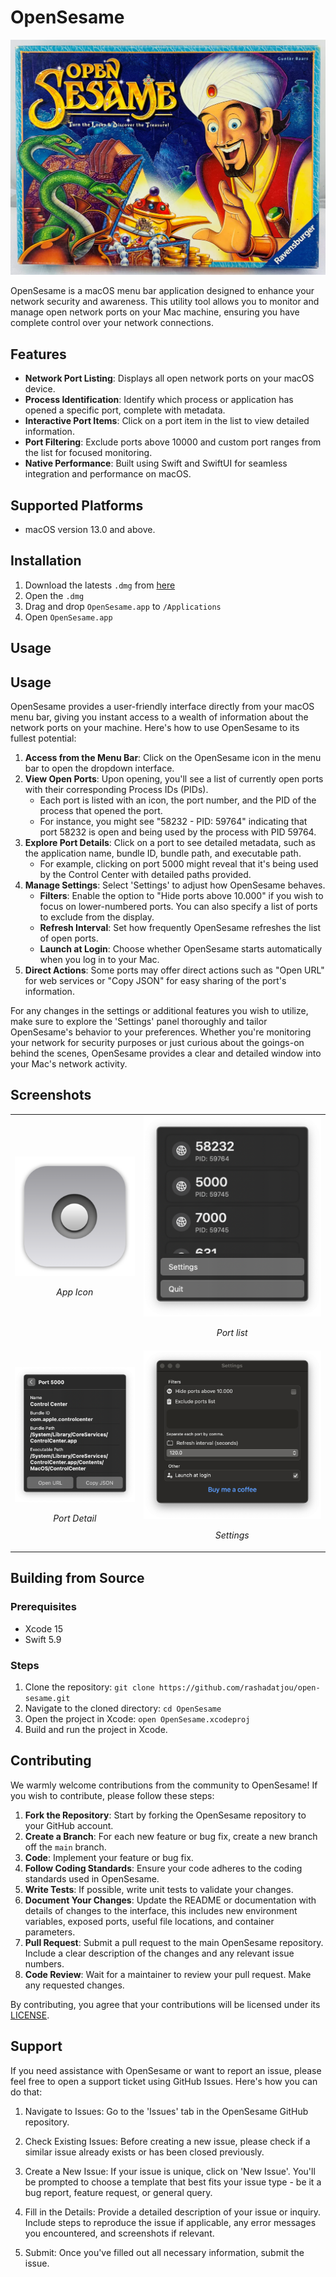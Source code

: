 # OpenSesame

![OpenSesame Board Game from Ravensburger](./Private/Assets/design.png)

OpenSesame is a macOS menu bar application designed to enhance your network security and awareness. This utility tool allows you to monitor and manage open network ports on your Mac machine, ensuring you have complete control over your network connections.

## Features

- **Network Port Listing**: Displays all open network ports on your macOS device.
- **Process Identification**: Identify which process or application has opened a specific port, complete with metadata.
- **Interactive Port Items**: Click on a port item in the list to view detailed information.
- **Port Filtering**: Exclude ports above 10000 and custom port ranges from the list for focused monitoring.
- **Native Performance**: Built using Swift and SwiftUI for seamless integration and performance on macOS.

## Supported Platforms

- macOS version 13.0 and above.

## Installation

1. Download the latests `.dmg` from [here](https://github.com/rashadatjou/open-sesame/releases/download/1.0.1/OpenSesame-1.0.1.dmg)
2. Open the `.dmg`
3. Drag and drop `OpenSesame.app` to `/Applications`
4. Open `OpenSesame.app`

## Usage

## Usage

OpenSesame provides a user-friendly interface directly from your macOS menu bar, giving you instant access to a wealth of information about the network ports on your machine. Here's how to use OpenSesame to its fullest potential:

1. **Access from the Menu Bar**: Click on the OpenSesame icon in the menu bar to open the dropdown interface.
2. **View Open Ports**: Upon opening, you'll see a list of currently open ports with their corresponding Process IDs (PIDs).
   - Each port is listed with an icon, the port number, and the PID of the process that opened the port.
   - For instance, you might see "58232 - PID: 59764" indicating that port 58232 is open and being used by the process with PID 59764.
3. **Explore Port Details**: Click on a port to see detailed metadata, such as the application name, bundle ID, bundle path, and executable path.
   - For example, clicking on port 5000 might reveal that it's being used by the Control Center with detailed paths provided.
4. **Manage Settings**: Select 'Settings' to adjust how OpenSesame behaves.
   - **Filters**: Enable the option to "Hide ports above 10.000" if you wish to focus on lower-numbered ports. You can also specify a list of ports to exclude from the display.
   - **Refresh Interval**: Set how frequently OpenSesame refreshes the list of open ports.
   - **Launch at Login**: Choose whether OpenSesame starts automatically when you log in to your Mac.
5. **Direct Actions**: Some ports may offer direct actions such as "Open URL" for web services or "Copy JSON" for easy sharing of the port's information.

For any changes in the settings or additional features you wish to utilize, make sure to explore the 'Settings' panel thoroughly and tailor OpenSesame's behavior to your preferences. Whether you're monitoring your network for security purposes or just curious about the goings-on behind the scenes, OpenSesame provides a clear and detailed window into your Mac's network activity.

## Screenshots

<div align="center">
    <table>
        <tr>
            <td>
                <img src="./Private/Assets/screenshot1.png" alt="Screenshot 1" style="width: 100%;"/>
                <p align="center"><em>App Icon</em></p>
            </td>
            <td>
                <img src="./Private/Assets/screenshot2.png" alt="Screenshot 2" style="width: 100%;"/>
                <p align="center"><em>Port list</em></p>
            </td>
        </tr>
        <tr>
            <td>
                <img src="./Private/Assets/screenshot3.png" alt="Screenshot 3" style="width: 100%;"/>
                <p align="center"><em>Port Detail</em></p>
            </td>
            <td>
                <img src="./Private/Assets/screenshot4.png" alt="Screenshot 4" style="width: 100%;"/>
                <p align="center"><em>Settings</em></p>
            </td>
        </tr>
    </table>
</div>

## Building from Source

### Prerequisites

- Xcode 15
- Swift 5.9

### Steps

1. Clone the repository: `git clone https://github.com/rashadatjou/open-sesame.git`
2. Navigate to the cloned directory: `cd OpenSesame`
3. Open the project in Xcode: `open OpenSesame.xcodeproj`
4. Build and run the project in Xcode.

## Contributing

We warmly welcome contributions from the community to OpenSesame! If you wish to contribute, please follow these steps:

1. **Fork the Repository**: Start by forking the OpenSesame repository to your GitHub account.
2. **Create a Branch**: For each new feature or bug fix, create a new branch off the `main` branch.
3. **Code**: Implement your feature or bug fix.
4. **Follow Coding Standards**: Ensure your code adheres to the coding standards used in OpenSesame.
5. **Write Tests**: If possible, write unit tests to validate your changes.
6. **Document Your Changes**: Update the README or documentation with details of changes to the interface, this includes new environment variables, exposed ports, useful file locations, and container parameters.
7. **Pull Request**: Submit a pull request to the main OpenSesame repository. Include a clear description of the changes and any relevant issue numbers.
8. **Code Review**: Wait for a maintainer to review your pull request. Make any requested changes.

By contributing, you agree that your contributions will be licensed under its [LICENSE](./License.md).

## Support

If you need assistance with OpenSesame or want to report an issue, please feel free to open a support ticket using GitHub Issues. Here's how you can do that:

1. Navigate to Issues: Go to the 'Issues' tab in the OpenSesame GitHub repository.

2. Check Existing Issues: Before creating a new issue, please check if a similar issue already exists or has been closed previously.

3. Create a New Issue: If your issue is unique, click on 'New Issue'. You'll be prompted to choose a template that best fits your issue type - be it a bug report, feature request, or general query.

4. Fill in the Details: Provide a detailed description of your issue or inquiry. Include steps to reproduce the issue if applicable, any error messages you encountered, and screenshots if relevant.

5. Submit: Once you've filled out all necessary information, submit the issue.

